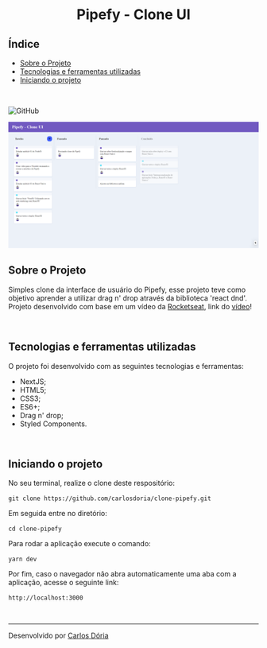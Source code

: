 <h1 align='center'><strong>Pipefy - Clone UI</strong></h1>

## Índice

- [Sobre o Projeto](#sobre-o-projeto)
- [Tecnologias e ferramentas utilizadas](#tecnologias-e-ferramentas-utilizadas)
- [Iniciando o projeto](#iniciando-o-projeto)

<br>

![GitHub](https://img.shields.io/github/license/carlosdoria/clone-pipefy)
<br>

![Print da Home Page](https://github.com/carlosdoria/clone-pipefy/blob/main/public/images/Home-page.png)

## Sobre o Projeto

Simples clone da interface de usuário do Pipefy, esse projeto teve como objetivo aprender a utilizar drag n' drop através da biblioteca 'react dnd'. <br>
Projeto desenvolvido com base em um vídeo da [Rocketseat](https://app.rocketseat.com.br/), link do [vídeo](https://www.youtube.com/watch?v=awRtgpRsdTQ&list=PL85ITvJ7FLohTZv9cC5-PrZ39Q3cugWqp&index=14)!

<br>

<!-- ## Deploy

Link do deploy:
[Deploy]()

<br> -->

## Tecnologias e ferramentas utilizadas

O projeto foi desenvolvido com as seguintes tecnologias e ferramentas:

- NextJS;
- HTML5;
- CSS3;
- ES6+;
- Drag n' drop;
- Styled Components.

<br>

## Iniciando o projeto

No seu terminal, realize o clone deste respositório:

```
git clone https://github.com/carlosdoria/clone-pipefy.git
```

Em seguida entre no diretório:

```
cd clone-pipefy
```

Para rodar a aplicação execute o comando:

```
yarn dev
```

Por fim, caso o navegador não abra automaticamente uma aba com a aplicação, acesse o seguinte link:

```
http://localhost:3000
```

<!-- ## Como contribuir

 -->

<br>

---

Desenvolvido por [Carlos Dória](https://github.com/carlosdoria)
